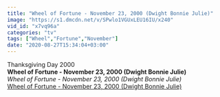 ```yaml
---
title: "Wheel of Fortune - November 23, 2000 (Dwight Bonnie Julie)"
image: "https://s1.dmcdn.net/v/SPwlo1VGUxLEU16IU/x240"
vid_id: "x7vq96a"
categories: "tv"
tags: ["Wheel","Fortune","November"]
date: "2020-08-27T15:34:04+03:00"
---
```

Thanksgiving Day 2000<br><b>Wheel of Fortune - November 23, 2000 (Dwight Bonnie Julie)</b><br> <i>Wheel of Fortune - November 23, 2000 (Dwight Bonnie Julie)</i><br> <u>Wheel of Fortune - November 23, 2000 (Dwight Bonnie Julie)</u>
